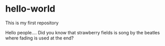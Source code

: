# hello-world
This is my first repository


Hello people.... Did you know that strawberry fields is song by the beatles where fading is used at the end? 
